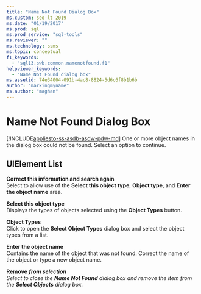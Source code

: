 ```yaml
---
title: "Name Not Found Dialog Box"
ms.custom: seo-lt-2019
ms.date: "01/19/2017"
ms.prod: sql
ms.prod_service: "sql-tools"
ms.reviewer: ""
ms.technology: ssms
ms.topic: conceptual
f1_keywords: 
  - "sql13.swb.common.namenotfound.f1"
helpviewer_keywords: 
  - "Name Not Found dialog box"
ms.assetid: 74e34004-091b-4ac8-8824-5d6c6f8b1b6b
author: "markingmyname"
ms.author: "maghan"
---
```

# Name Not Found Dialog Box
[!INCLUDE[appliesto-ss-asdb-asdw-pdw-md](../../includes/appliesto-ss-asdb-asdw-pdw-md.md)]
One or more object names in the dialog box could not be found. Select an option to continue.  
  
## UIElement List  
**Correct this information and search again**  
Select to allow use of the **Select this object type**, **Object type**, and **Enter the object name** area.  
  
**Select this object type**  
Displays the types of objects selected using the **Object Types** button.  
  
**Object Types**  
Click to open the **Select Object Types** dialog box and select the object types from a list.  
  
**Enter the object name**  
Contains the name of the object that was not found. Correct the name of the object or type a new object name.  
  
**Remove** *<object name>* **from selection**  
Select to close the **Name Not Found** dialog box and remove the item from the **Select Objects** dialog box.  
  
